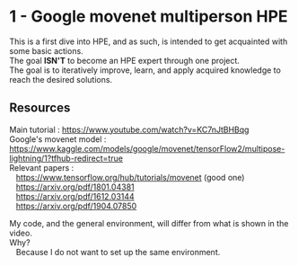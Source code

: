 # 1 - Google movenet multiperson HPE  
This is a first dive into HPE, and as such, is intended to get acquainted with some basic actions.  
The goal **ISN'T** to become an HPE expert through one project.  
The goal is to iteratively improve, learn, and apply acquired knowledge to reach the desired solutions.  
  
## Resources  
Main tutorial : https://www.youtube.com/watch?v=KC7nJtBHBqg  
Google's movenet model : https://www.kaggle.com/models/google/movenet/tensorFlow2/multipose-lightning/1?tfhub-redirect=true  
Relevant papers :  
&nbsp;&nbsp;&nbsp;https://www.tensorflow.org/hub/tutorials/movenet (good one)  
&nbsp;&nbsp;&nbsp;https://arxiv.org/pdf/1801.04381  
&nbsp;&nbsp;&nbsp;https://arxiv.org/pdf/1612.03144  
&nbsp;&nbsp;&nbsp;https://arxiv.org/pdf/1904.07850  
  
My code, and the general environment, will differ from what is shown in the video.  
Why?  
&nbsp;&nbsp;&nbsp;Because I do not want to set up the same environment.  
  



